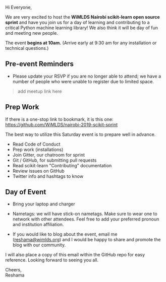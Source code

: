 Hi Everyone,

We are very excited to host the **WiMLDS Nairobi scikit-learn open source sprint** and have you join us for a day of learning and contributing to a critical Python machine learning library!  We also think it will be day of fun and meeting new people.

The event **begins at 10am.** (Arrive early at 9:30 am for any installation or technical questions.)

## Pre-event Reminders

- Please update your RSVP if you are no longer able to attend; we have a number of people who were unable to register due to limited space.   
>add meetup link here



## Prep Work

If there is a one-stop link to bookmark, it is this one:  https://github.com/WiMLDS/nairobi-2019-scikit-sprint

The best way to utilize this Saturday event is to prepare well in advance.  
- Read Code of Conduct
- Prep work (installations)
- Join Gitter, our chatroom for sprint
- Git / GitHub, for submitting pull requests
- Read scikit-learn "Contributing" documentation
- Review issues on GitHub
- Twitter info and hashtags to know

## Day of Event

- Bring your laptop and charger

- Nametags:  we will have stick-on nametags.  Make sure to wear one to network with other attendees.  Feel free to add your preferred pronoun and institution affiliation. 

- If you would like to blog about the event, email me (reshama@wimlds.org) and I would be happy to share and promote the blog with our community. 

I will also place a copy of this email within the GitHub repo for easy reference.  Looking forward to seeing you all. 

Cheers,  
Reshama

 
